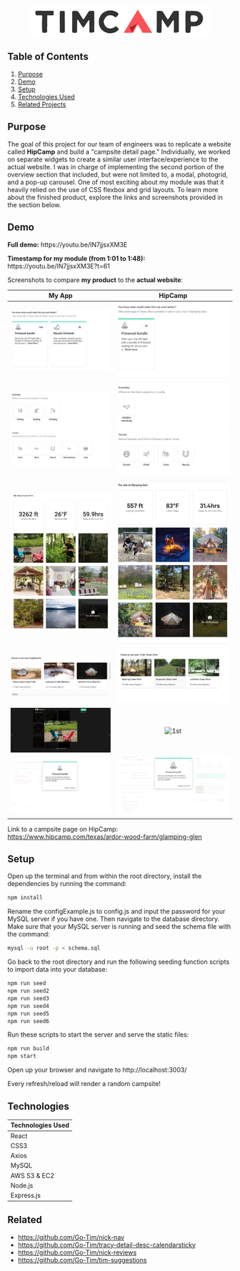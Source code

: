 <div align="center">
  <img alt="Logo" src="./screenshots/TimCamp_Logo.jpeg" width="400" />
</div>

## Table of Contents

1. [Purpose](#Purpose)
2. [Demo](#Demo)
3. [Setup](#Setup)
4. [Technologies Used](#Technologies)
5. [Related Projects](#Related)

## Purpose

The goal of this project for our team of engineers was to replicate a website called **HipCamp** and build a "campsite detail page." Individually, we worked on separate widgets to create a similar user interface/experience to the actual website. I was in charge of implementing the second portion of the overview section that included, but were not limited to, a modal, photogrid, and a pop-up carousel. One of most exciting about my module was that it heavily relied on the use of CSS flexbox and grid layouts. To learn more about the finished product, explore the links and screenshots provided in the section below.

## Demo

<p float="left"><b>Full demo:</b> https://youtu.be/IN7jjsxXM3E</p>
<p float="left"><b>Timestamp for my module (from 1:01 to 1:48):</b> https://youtu.be/IN7jjsxXM3E?t=61</p>

Screenshots to compare **my product** to the **actual website**:

| My App | HipCamp |
|:------:|:-------:|
|![1st](./screenshots/myapp1.png) | ![1st](./screenshots/hipcamp1.png)
|![1st](./screenshots/myapp2.png) | ![1st](./screenshots/hipcamp2.png)
|![1st](./screenshots/myapp3.png) | ![1st](./screenshots/hipcamp3.png)
|![1st](./screenshots/myapp4.png) | ![1st](./screenshots/hipcamp4.png)
|![1st](./screenshots/myapp5.png) | ![1st](./screenshots/hipcamp5.png)
|![1st](./screenshots/myapp6.png) | ![1st](./screenshots/hipcamp6.png)

Link to a campsite page on HipCamp: https://www.hipcamp.com/texas/ardor-wood-farm/glamping-glen

## Setup

Open up the terminal and from within the root directory, install the dependencies by running the command:

```sh
npm install
```

Rename the configExample.js to config.js and input the password for your MySQL server if you have one. Then navigate to the database directory. Make sure that your MySQL server is running and seed the schema file with the command:

```sh
mysql -u root -p < schema.sql
```

Go back to the root directory and run the following seeding function scripts to import data into your database:

```sh
npm run seed
npm run seed2
npm run seed3
npm run seed4
npm run seed5
npm run seed6
```

Run these scripts to start the server and serve the static files:

```sh
npm run build
npm start
```

Open up your browser and navigate to http://localhost:3003/

Every refresh/reload will render a random campsite!

## Technologies

| Technologies Used |
|-------------------|
| React |
| CSS3 |
| Axios |
| MySQL |
| AWS S3 & EC2 |
| Node.js |
| Express.js |

## Related

  - https://github.com/Go-Tim/nick-nav
  - https://github.com/Go-Tim/tracy-detail-desc-calendarsticky
  - https://github.com/Go-Tim/nick-reviews
  - https://github.com/Go-Tim/tim-suggestions
